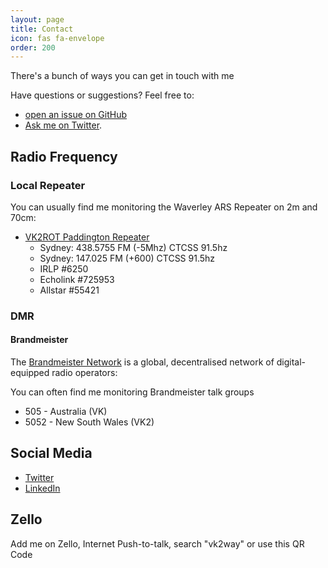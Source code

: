 ```yaml
---
layout: page
title: Contact
icon: fas fa-envelope
order: 200
---
```


<p class="message">
  There's a bunch of ways you can get in touch with me
</p>

Have questions or suggestions? Feel free to:

* [open an issue on GitHub](https://github.com/vk2way/vk2way.github.io/issues/new) 
* [Ask me on Twitter](https://twitter.com/jaredquinn).

## Radio Frequency

### Local Repeater

You can usually find me monitoring the Waverley ARS Repeater on 2m and 70cm:

* [VK2ROT Paddington Repeater](http://vk2rot.vk2bv.org)
  * Sydney: 438.5755 FM (-5Mhz) CTCSS 91.5hz
  * Sydney: 147.025 FM (+600) CTCSS 91.5hz
  * IRLP #6250
  * Echolink #725953
  * Allstar #55421

### DMR

#### Brandmeister

The [Brandmeister Network](https://brandmeister.network/) is a global, decentralised network of digital-equipped radio operators:

You can often find me monitoring Brandmeister talk groups

* 505 - Australia (VK)
* 5052 - New South Wales (VK2)

## Social Media

* [Twitter](https://twitter.com/jaredquinn)
* [LinkedIn](https://linkedin.com/in/jaredquinn)

## Zello

Add me on Zello, Internet Push-to-talk, search "vk2way" or use this QR Code

<div style="width: 200px; height: 200px;background:url(/assets/zelloqr.jpg) no-repeat;"></div>



